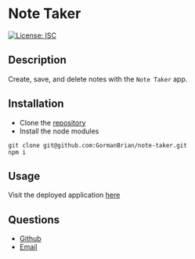 # Note Taker

[![License: ISC](https://img.shields.io/badge/License-ISC-blue.svg)](https://opensource.org/licenses/ISC)

## Description

Create, save, and delete notes with the `Note Taker` app.

## Installation

- Clone the [repository](https://github.com/GormanBrian/note-taker)
- Install the node modules

```console
git clone git@github.com:GormanBrian/note-taker.git
npm i
```

## Usage

Visit the deployed application [here](https://fathomless-fortress-32530-2e018f53104e.herokuapp.com/)

## Questions

- [Github](https://github.com/gormanbrian)
- [Email](mailto:briangorman99@gmail.com)

